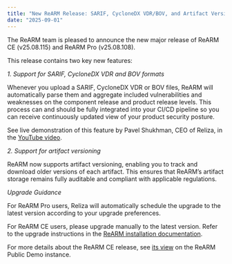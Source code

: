 ```yaml
---
title: "New ReARM Release: SARIF, CycloneDX VDR/BOV, and Artifact Versioning"
date: "2025-09-01"
---
```


The ReARM team is pleased to announce the new major release of ReARM CE (v25.08.115) and ReARM Pro (v25.08.108). 

This release contains two key new features:

*1. Support for SARIF, CycloneDX VDR and BOV formats*

Whenever you upload a SARIF, CycloneDX VDR or BOV files, ReARM will automatically parse them and aggregate included vulnerabilities and weaknesses on the component release and product release levels. This process can and should be fully integrated into your CI/CD pipeline so you can receive continuously updated view of your product security posture.

See live demonstration of this feature by Pavel Shukhman, CEO of Reliza, in the [YouTube video](https://www.youtube.com/watch?v=d_VLFthTn3o).

*2. Support for artifact versioning*

ReARM now supports artifact versioning, enabling you to track and download older versions of each artifact. This ensures that ReARM’s artifact storage remains fully auditable and compliant with applicable regulations.

*Upgrade Guidance*

For ReARM Pro users, Reliza will automatically schedule the upgrade to the latest version according to your upgrade preferences.

For ReARM CE users, please upgrade manually to the latest version. Refer to the upgrade instructions in the [ReARM installation documentation](https://docs.rearmhq.com/installation/#installation-via-helm-chart).

For more details about the ReARM CE release, see [its view](https://demo.rearmhq.com/release/show/69fc5c14-c93d-436d-a14b-95b88fb64466) on the ReARM Public Demo instance.